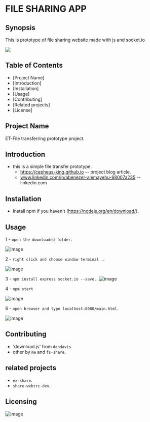 # FILE SHARING APP

## Synopsis
This is prototype of file sharing website made with js and socket.io

<p><img src="https://github.com/cepheus-king/File-Sharing/blob/main/public/image/logo.png"></p>

## Table of Contents
* [Project Name]
* [Introduction]
* [Installation]
* [Usage]
* [Contributing]
* [Related projects]
* [License]

## Project Name
ET-File transferring prototype project.

## Introduction
* this is a simple file transfer prototype.
     * https://cepheus-king.github.io -- project blog article.
     * www.linkedin.com/in/abenezer-alemayehu-98007a235 -- linkedin.com

## Installation
* Install npm if you haven't (https://nodejs.org/en/download/).

## Usage
1 - `open the downloaded folder`.

![image](https://user-images.githubusercontent.com/84628709/160131089-989a0e08-e9b1-4fd6-a0e8-532278360bce.png)

2 - `right click and choose window terminal .`.


![image](https://user-images.githubusercontent.com/84628709/160129015-17ffc281-3405-4d3c-aecc-0b9331555c77.png)

3 - `npm install express socket.io --save.`.
![image](https://user-images.githubusercontent.com/84628709/160130260-dc3b2b0c-9520-478f-90dd-a2039bc7b147.png)


4 - `npm start`

![image](https://user-images.githubusercontent.com/84628709/160131634-470180dc-ec7a-4ae4-a676-56e785792f1d.png)

6 - `open browser and type localhost:8080/main.html`.

![image](https://user-images.githubusercontent.com/84628709/160132198-18b0641c-dd4c-4925-914c-9d62c421a3ea.png)


## Contributing
* 'download.js' from `dandavis`.
*  other by `me` and `fs-share`.

## related projects
* `ez-share`.
* `share-webtrc-dev`.

## Licensing

![image](https://user-images.githubusercontent.com/84628709/160132494-f5ca1c71-5901-4d6d-bc05-f486ff4ffbf4.png)
